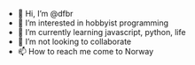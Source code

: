- 👋 Hi, I’m @dfbr
- 👀 I’m interested in hobbyist programming
- 🌱 I’m currently learning javascript, python, life
- 💞️ I’m not looking to collaborate
- 📫 How to reach me come to Norway

<!---
dfbr/dfbr is a ✨ special ✨ repository because its `README.md` (this file) appears on your GitHub profile.
You can click the Preview link to take a look at your changes.
--->
